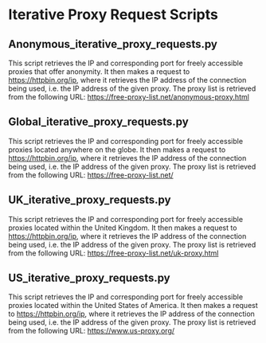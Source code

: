 # Iterative Proxy Request Scripts
## Anonymous_iterative_proxy_requests.py
This script retrieves the IP and corresponding port for freely accessible proxies that offer anonymity. It then makes a request to <a href="https://httpbin.org/ip">https://httpbin.org/ip</a>, where it retrieves the IP address of the connection being used, i.e. the IP address of the given proxy. The proxy list is retrieved from the following URL: <a href="https://free-proxy-list.net/anonymous-proxy.html">https://free-proxy-list.net/anonymous-proxy.html</a>
## Global_iterative_proxy_requests.py
This script retrieves the IP and corresponding port for freely accessible proxies located anywhere on the globe. It then makes a request to <a href="https://httpbin.org/ip">https://httpbin.org/ip</a>, where it retrieves the IP address of the connection being used, i.e. the IP address of the given proxy. The proxy list is retrieved from the following URL: <a href="https://free-proxy-list.net/">https://free-proxy-list.net/</a>
## UK_iterative_proxy_requests.py
This script retrieves the IP and corresponding port for freely accessible proxies located within the United Kingdom. It then makes a request to <a href="https://httpbin.org/ip">https://httpbin.org/ip</a>, where it retrieves the IP address of the connection being used, i.e. the IP address of the given proxy. The proxy list is retrieved from the following URL: <a href="https://free-proxy-list.net/uk-proxy.html">https://free-proxy-list.net/uk-proxy.html</a>
## US_iterative_proxy_requests.py
This script retrieves the IP and corresponding port for freely accessible proxies located within the United States of America. It then makes a request to <a href="https://httpbin.org/ip">https://httpbin.org/ip</a>, where it retrieves the IP address of the connection being used, i.e. the IP address of the given proxy. The proxy list is retrieved from the following URL: <a href="https://www.us-proxy.org/">https://www.us-proxy.org/</a>